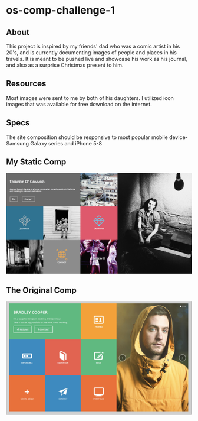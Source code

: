 # os-comp-challenge-1

## About
This project is inspired by my friends' dad who was a comic artist in his 20's, and is currently documenting images of people and places in his travels. It is meant to be pushed live and showcase his work as his journal, and also as a surprise Christmas present to him.

## Resources
Most images were sent to me by both of his daughters. I utilized icon images that was available for free download on the internet.

## Specs
The site composition should be responsive to most popular mobile device- Samsung Galaxy series and iPhone 5-8

## My Static Comp
![MA COMP](os-static-comp-1.png)

## The Original Comp
![YO COMP](static-comp-og.png)

